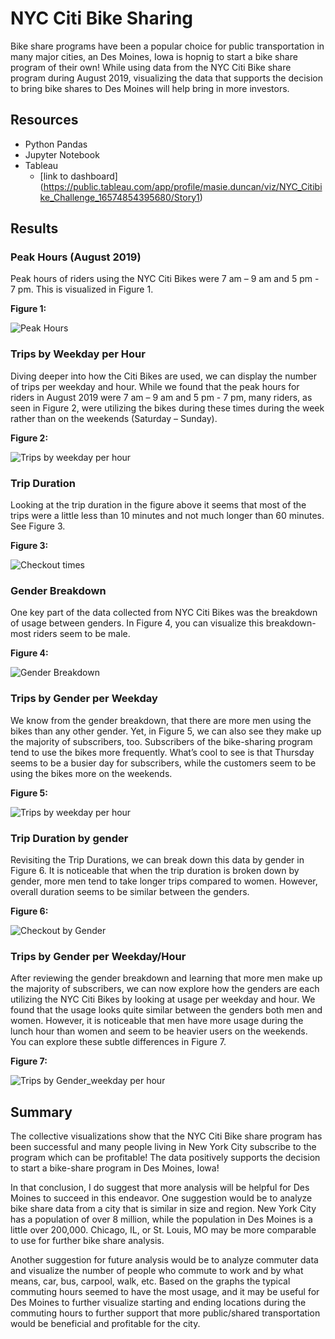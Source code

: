 # NYC Citi Bike Sharing
Bike share programs have been a popular choice for public transportation in many major cities, an Des Moines, Iowa is hopnig to start a bike share program of their own! While using data from the NYC Citi Bike share program during August 2019, visualizing the data that supports the decision to bring bike shares to Des Moines will help bring in more investors. 

## Resources
- Python Pandas
- Jupyter Notebook
- Tableau
  - [link to dashboard] (https://public.tableau.com/app/profile/masie.duncan/viz/NYC_Citibike_Challenge_16574854395680/Story1)

## Results

### Peak Hours (August 2019)
Peak hours of riders using the NYC Citi Bikes were 7 am – 9 am and 5 pm - 7 pm. This is visualized in Figure 1. 

**Figure 1:**

![Peak Hours](https://user-images.githubusercontent.com/102122063/178163274-4787300d-7441-430d-9ca6-60d06c1e67b6.PNG)

### Trips by Weekday per Hour
Diving deeper into how the Citi Bikes are used, we can display the number of trips per weekday and hour. While we found that the peak hours for riders in August 2019 were 7 am – 9 am and 5 pm - 7 pm, many riders, as seen in Figure 2, were utilizing the bikes during these times during the week rather than on the weekends (Saturday – Sunday). 

**Figure 2:**

![Trips by weekday per hour](https://user-images.githubusercontent.com/102122063/178163281-e3ca926a-730e-47e4-aad4-a447c000874e.PNG)

### Trip Duration
Looking at the trip duration in the figure above it seems that most of the trips were a little less than 10 minutes and not much longer than 60 minutes. See Figure 3. 

**Figure 3:**

![Checkout times](https://user-images.githubusercontent.com/102122063/178163299-34a6f768-0091-4f9d-bea4-a4887cabb9fe.PNG)


### Gender Breakdown
One key part of the data collected from NYC Citi Bikes was the breakdown of usage between genders. In Figure 4, you can visualize this breakdown- most riders seem to be male. 

**Figure 4:**

![Gender Breakdown](https://user-images.githubusercontent.com/102122063/178163303-58094052-1832-4437-a231-1b30458840bb.PNG)

### Trips by Gender per Weekday
We know from the gender breakdown, that there are more men using the bikes than any other gender. Yet, in Figure 5, we can also see they make up the majority of subscribers, too. Subscribers of the bike-sharing program tend to use the bikes more frequently. What’s cool to see is that Thursday seems to be a busier day for subscribers, while the customers seem to be using the bikes more on the weekends. 

**Figure 5:**

![Trips by weekday per hour](https://user-images.githubusercontent.com/102122063/178163331-a65805a8-c5c9-4605-8587-cb2846d379e0.PNG)


### Trip Duration by gender
Revisiting the Trip Durations, we can break down this data by gender in Figure 6. It is noticeable that when the trip duration is broken down by gender, more men tend to take longer trips compared to women. However, overall duration seems to be similar between the genders. 

**Figure 6:**

![Checkout by Gender](https://user-images.githubusercontent.com/102122063/178163339-830c4e35-5f96-4a8c-b6b7-c7a1e9224885.PNG)


### Trips by Gender per Weekday/Hour
After reviewing the gender breakdown and learning that more men make up the majority of subscribers, we can now explore how the genders are each utilizing the NYC Citi Bikes by looking at usage per weekday and hour. We found that the usage looks quite similar between the genders both men and women. However, it is noticeable that men have more usage during the lunch hour than women and seem to be heavier users on the weekends. You can explore these subtle differences in Figure 7.

**Figure 7:**

![Trips by Gender_weekday per hour](https://user-images.githubusercontent.com/102122063/178163356-9352506b-2aea-4a71-b354-662d1243d6e4.PNG)

## Summary
The collective visualizations show that the NYC Citi Bike share program has been successful and many people living in New York City subscribe to the program which can be profitable! The data positively supports the decision to start a bike-share program in Des Moines, Iowa! 

In that conclusion, I do suggest that more analysis will be helpful for Des Moines to succeed in this endeavor. One suggestion would be to analyze bike share data from a city that is similar in size and region. New York City has a population of over 8 million, while the population in Des Moines is a little over 200,000. Chicago, IL, or St. Louis, MO may be more comparable to use for further bike share analysis. 

Another suggestion for future analysis would be to analyze commuter data and visualize the number of people who commute to work and by what means, car, bus, carpool, walk, etc. Based on the graphs the typical commuting hours seemed to have the most usage, and it may be useful for Des Moines to further visualize starting and ending locations during the commuting hours to further support that more public/shared transportation would be beneficial and profitable for the city.

